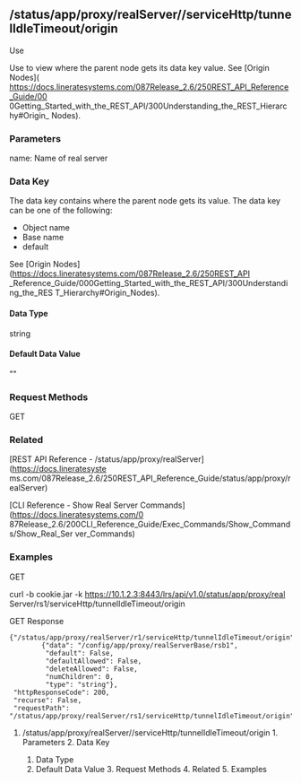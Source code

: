 ## /status/app/proxy/realServer/<name>/serviceHttp/tunnelIdleTimeout/origin

Use

Use to view where the parent node gets its data key value. See [Origin Nodes](
https://docs.lineratesystems.com/087Release_2.6/250REST_API_Reference_Guide/00
0Getting_Started_with_the_REST_API/300Understanding_the_REST_Hierarchy#Origin_
Nodes).

### Parameters

name: Name of real server

### Data Key

The data key contains where the parent node gets its value. The data key can
be one of the following:

  * Object name
  * Base name
  * default

See [Origin Nodes](https://docs.lineratesystems.com/087Release_2.6/250REST_API
_Reference_Guide/000Getting_Started_with_the_REST_API/300Understanding_the_RES
T_Hierarchy#Origin_Nodes).

#### Data Type

string

#### Default Data Value

""

### Request Methods

GET

### Related

[REST API Reference - /status/app/proxy/realServer](https://docs.lineratesyste
ms.com/087Release_2.6/250REST_API_Reference_Guide/status/app/proxy/realServer)

[CLI Reference - Show Real Server Commands](https://docs.lineratesystems.com/0
87Release_2.6/200CLI_Reference_Guide/Exec_Commands/Show_Commands/Show_Real_Ser
ver_Commands)

### Examples

GET

curl -b cookie.jar -k https://10.1.2.3:8443/lrs/api/v1.0/status/app/proxy/real
Server/rs1/serviceHttp/tunnelIdleTimeout/origin

GET Response

    
    {"/status/app/proxy/realServer/r1/serviceHttp/tunnelIdleTimeout/origin": 
            {"data": "/config/app/proxy/realServerBase/rsb1",
             "default": False,
             "defaultAllowed": False,
             "deleteAllowed": False,
             "numChildren": 0,
             "type": "string"},
     "httpResponseCode": 200,
     "recurse": False,
     "requestPath": "/status/app/proxy/realServer/rs1/serviceHttp/tunnelIdleTimeout/origin"}
    

  1. /status/app/proxy/realServer/<name>/serviceHttp/tunnelIdleTimeout/origin
    1. Parameters
    2. Data Key
      1. Data Type
      2. Default Data Value
    3. Request Methods
    4. Related
    5. Examples

